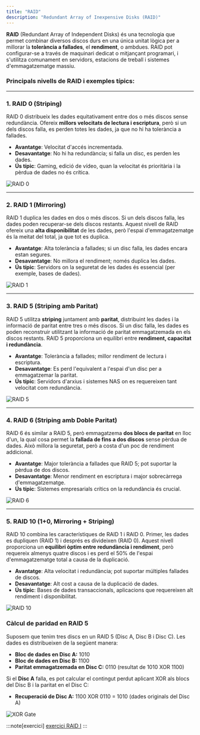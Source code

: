 ```yaml
---
title: "RAID"
description: "Redundant Array of Inexpensive Disks (RAID)"
---
```


**RAID** (Redundant Array of Independent Disks) és una tecnologia que permet combinar diversos discos durs en una única unitat lògica per a millorar la **tolerància a fallades**, el **rendiment**, o ambdues. RAID pot configurar-se a través de maquinari dedicat o mitjançant programari, i s'utilitza comunament en servidors, estacions de treball i sistemes d'emmagatzematge massiu.

### **Principals nivells de RAID i exemples típics:**

---

### **1. RAID 0 (Striping)**

RAID 0 distribueix les dades equitativament entre dos o més discos sense redundància. Ofereix **millors velocitats de lectura i escriptura**, però si un dels discos falla, es perden totes les dades, ja que no hi ha tolerància a fallades.

- **Avantatge**: Velocitat d'accés incrementada.
- **Desavantatge**: No hi ha redundància; si falla un disc, es perden les dades.
- **Ús típic**: Gaming, edició de vídeo, quan la velocitat és prioritària i la pèrdua de dades no és crítica.

![RAID 0](https://www.prepressure.com/images/raid-level-0-striping.svg)

---

### **2. RAID 1 (Mirroring)**

RAID 1 duplica les dades en dos o més discos. Si un dels discos falla, les dades poden recuperar-se dels discos restants. Aquest nivell de RAID ofereix una **alta disponibilitat** de les dades, però l'espai d'emmagatzematge és la meitat del total, ja que tot es duplica.

- **Avantatge**: Alta tolerància a fallades; si un disc falla, les dades encara estan segures.
- **Desavantatge**: No millora el rendiment; només duplica les dades.
- **Ús típic**: Servidors on la seguretat de les dades és essencial (per exemple, bases de dades).

![RAID 1](https://www.prepressure.com/images/raid-level-1-mirroring.svg)

---

### **3. RAID 5 (Striping amb Paritat)**

RAID 5 utilitza **striping** juntament amb **paritat**, distribuint les dades i la informació de paritat entre tres o més discos. Si un disc falla, les dades es poden reconstruir utilitzant la informació de paritat emmagatzemada en els discos restants. RAID 5 proporciona un equilibri entre **rendiment, capacitat i redundància**.

- **Avantatge**: Tolerància a fallades; millor rendiment de lectura i escriptura.
- **Desavantatge**: Es perd l'equivalent a l'espai d'un disc per a emmagatzemar la paritat.
- **Ús típic**: Servidors d'arxius i sistemes NAS on es requereixen tant velocitat com redundància.

![RAID 5](https://www.prepressure.com/images/raid-level-5-striping-with-parity.svg)

---

### **4. RAID 6 (Striping amb Doble Paritat)**

RAID 6 és similar a RAID 5, però emmagatzema **dos blocs de paritat** en lloc d'un, la qual cosa permet la **fallada de fins a dos discos** sense pèrdua de dades. Això millora la seguretat, però a costa d'un poc de rendiment addicional.

- **Avantatge**: Major tolerància a fallades que RAID 5; pot suportar la pèrdua de dos discos.
- **Desavantatge**: Menor rendiment en escriptura i major sobrecàrrega d'emmagatzematge.
- **Ús típic**: Sistemes empresarials crítics on la redundància és crucial.

![RAID 6](https://www.prepressure.com/images/raid-level-6-striping-with-dual-parity.svg)

---

### **5. RAID 10 (1+0, Mirroring + Striping)**

RAID 10 combina les característiques de RAID 1 i RAID 0. Primer, les dades es dupliquen (RAID 1) i després es divideixen (RAID 0). Aquest nivell proporciona un **equilibri òptim entre redundància i rendiment**, però requereix almenys quatre discos i es perd el 50% de l'espai d'emmagatzematge total a causa de la duplicació.

- **Avantatge**: Alta velocitat i redundància; pot suportar múltiples fallades de discos.
- **Desavantatge**: Alt cost a causa de la duplicació de dades.
- **Ús típic**: Bases de dades transaccionals, aplicacions que requereixen alt rendiment i disponibilitat.

![RAID 10](https://www.prepressure.com/images/raid-level-1-and-0-striping-mirroring.svg)

### **Càlcul de paridad en RAID 5**

Suposem que tenim tres discs en un RAID 5 (Disc A, Disc B i Disc C). Les dades es distribueixen de la següent manera:

- **Bloc de dades en Disc A:** 1010  
- **Bloc de dades en Disc B:** 1100  
- **Paritat emmagatzemada en Disc C:** 0110 (resultat de 1010 XOR 1100)

Si el **Disc A** falla, es pot calcular el contingut perdut aplicant XOR als blocs del Disc B i la paritat en el Disc C:

- **Recuperació de Disc A:** 1100 XOR 0110 = 1010 (dades originals del Disc A)

![XOR Gate](https://www.analog.com/en/_/media/analog/en/design-center/glossary/xor-gate-symbol.jpg?rev=b3d6c2e239cd4f6eba77eacf0b65be9c)

:::note[exercici]
[exercici RAID I](.ut11-raid1)
:::